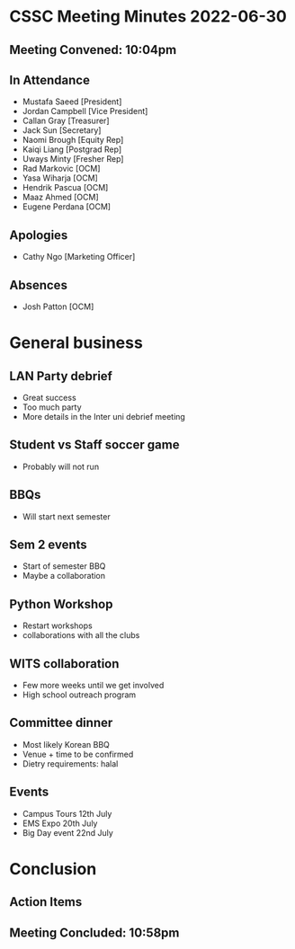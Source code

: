 # CSSC Meeting Minutes 2022-06-30

## Meeting Convened: 10:04pm

## In Attendance

- Mustafa Saeed [President]
- Jordan Campbell [Vice President]
- Callan Gray [Treasurer]
- Jack Sun [Secretary]
- Naomi Brough [Equity Rep]
- Kaiqi Liang [Postgrad Rep]
- Uways Minty [Fresher Rep]
- Rad Markovic [OCM]
- Yasa Wiharja [OCM]
- Hendrik Pascua [OCM]
- Maaz Ahmed [OCM]
- Eugene Perdana [OCM]

## Apologies

- Cathy Ngo [Marketing Officer]

## Absences

- Josh Patton [OCM]

# General business

## LAN Party debrief

- Great success
- Too much party
- More details in the Inter uni debrief meeting

## Student vs Staff soccer game

- Probably will not run

## BBQs

- Will start next semester

## Sem 2 events

- Start of semester BBQ
- Maybe a collaboration

## Python Workshop

- Restart workshops
- collaborations with all the clubs

## WITS collaboration

- Few more weeks until we get involved
- High school outreach program

## Committee dinner

- Most likely Korean BBQ
- Venue + time to be confirmed
- Dietry requirements: halal

## Events

- Campus Tours 12th July
- EMS Expo 20th July
- Big Day event 22nd July

# Conclusion

## Action Items

## Meeting Concluded: 10:58pm
